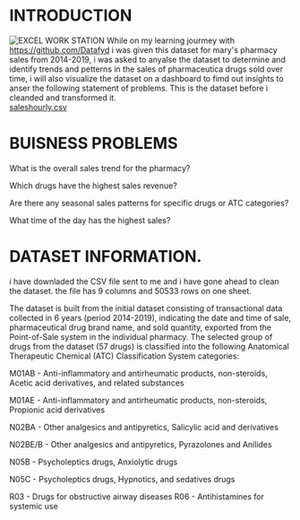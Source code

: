 # INTRODUCTION
![EXCEL WORK STATION](https://github.com/MandyOkoye/First-Report/assets/135643020/9f2465c6-7c11-4697-ad32-106344e04131)
While on my learning jourmey with https://github.com/Datafyd i was given this dataset for mary's pharmacy sales from 2014-2019, i was asked to anyalse the dataset to determine and identify trends and petterns in the sales of pharmaceutica drugs sold over time, i will also visualize the dataset on a dashboard to fimd out insights to anser the following statement of problems.
This is the dataset before i cleanded and transformed it.  
[saleshourly.csv](https://github.com/MandyOkoye/First-Report/files/12165746/saleshourly.csv)
# BUISNESS PROBLEMS
What is the overall sales trend for the pharmacy?

Which drugs have the highest sales revenue?

Are there any seasonal sales patterns for specific drugs or ATC categories? 

What time of the day has the highest sales?
# DATASET INFORMATION.
i have downladed the CSV file sent to me and i have gone ahead to clean the dataset.
the file has 9 columns and 50533 rows on one sheet.

The dataset is built from the initial dataset consisting of transactional data collected in 6 years (period 2014-2019), indicating the date and time of sale, pharmaceutical drug brand name, and sold quantity, exported from the Point-of-Sale system in the individual pharmacy. The selected group of drugs from the dataset (57 drugs) is classified into the following Anatomical Therapeutic Chemical (ATC) Classification System categories:

M01AB - Anti-inflammatory and antirheumatic products, non-steroids, Acetic acid derivatives, and related substances

M01AE - Anti-inflammatory and antirheumatic products, non-steroids, Propionic acid derivatives

N02BA - Other analgesics and antipyretics, Salicylic acid and derivatives

N02BE/B - Other analgesics and antipyretics, Pyrazolones and Anilides

N05B - Psycholeptics drugs, Anxiolytic drugs

N05C - Psycholeptics drugs, Hypnotics, and sedatives drugs

R03 - Drugs for obstructive airway diseases
R06 - Antihistamines for systemic use
